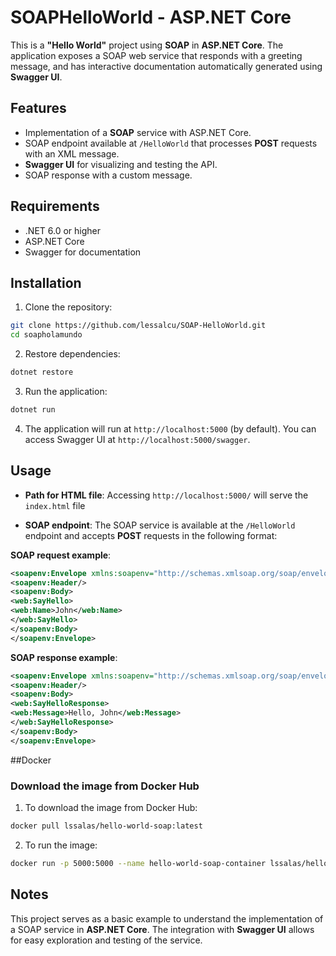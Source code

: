 # SOAPHelloWorld - ASP.NET Core

This is a **"Hello World"** project using **SOAP** in **ASP.NET Core**. The application exposes a SOAP web service that responds with a greeting message, and has interactive documentation automatically generated using **Swagger UI**.

## Features

- Implementation of a **SOAP** service with ASP.NET Core.
- SOAP endpoint available at `/HelloWorld` that processes **POST** requests with an XML message.
- **Swagger UI** for visualizing and testing the API.
- SOAP response with a custom message.

## Requirements

- .NET 6.0 or higher
- ASP.NET Core
- Swagger for documentation

## Installation

1. Clone the repository:
```bash
git clone https://github.com/lessalcu/SOAP-HelloWorld.git
cd soapholamundo
```

2. Restore dependencies:
```bash
dotnet restore
```

3. Run the application:
```bash
dotnet run
```

4. The application will run at `http://localhost:5000` (by default). You can access Swagger UI at `http://localhost:5000/swagger`.

## Usage

- **Path for HTML file**:
Accessing `http://localhost:5000/` will serve the `index.html` file

- **SOAP endpoint**:
The SOAP service is available at the `/HelloWorld` endpoint and accepts **POST** requests in the following format:

**SOAP request example**:
```xml
<soapenv:Envelope xmlns:soapenv="http://schemas.xmlsoap.org/soap/envelope/" xmlns:web="http://localhost/">
<soapenv:Header/>
<soapenv:Body>
<web:SayHello>
<web:Name>John</web:Name>
</web:SayHello>
</soapenv:Body>
</soapenv:Envelope>
``` 

**SOAP response example**:
 ```xml
 <soapenv:Envelope xmlns:soapenv="http://schemas.xmlsoap.org/soap/envelope/" xmlns:web="http://localhost/">
 <soapenv:Header/>
 <soapenv:Body>
 <web:SayHelloResponse>
 <web:Message>Hello, John</web:Message>
 </web:SayHelloResponse>
 </soapenv:Body>
 </soapenv:Envelope>
 ```

##Docker

### Download the image from Docker Hub

1. To download the image from Docker Hub:
 ```bash
 docker pull lssalas/hello-world-soap:latest
 ```
2. To run the image:
 ```bash
 docker run -p 5000:5000 --name hello-world-soap-container lssalas/hello-world-soap:latest
```
## Notes

This project serves as a basic example to understand the implementation of a SOAP service in **ASP.NET Core**. The integration with **Swagger UI** allows for easy exploration and testing of the service.
```

